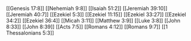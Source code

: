 [[Genesis 17:8]]
[[Nehemiah 9:8]]
[[Isaiah 51:2]]
[[Jeremiah 39:10]]
[[Jeremiah 40:7]]
[[Ezekiel 5:3]]
[[Ezekiel 11:15]]
[[Ezekiel 33:27]]
[[Ezekiel 34:2]]
[[Ezekiel 36:4]]
[[Micah 3:11]]
[[Matthew 3:9]]
[[Luke 3:8]]
[[John 8:33]]
[[John 8:39]]
[[Acts 7:5]]
[[Romans 4:12]]
[[Romans 9:7]]
[[1 Thessalonians 5:3]]
